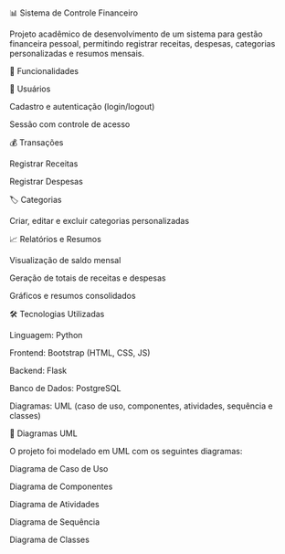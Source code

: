 📊 Sistema de Controle Financeiro

Projeto acadêmico de desenvolvimento de um sistema para gestão financeira pessoal, permitindo registrar receitas, despesas, categorias personalizadas e resumos mensais.

🚀 Funcionalidades

👤 Usuários

Cadastro e autenticação (login/logout)

Sessão com controle de acesso

💰 Transações

Registrar Receitas

Registrar Despesas

🏷️ Categorias

Criar, editar e excluir categorias personalizadas

📈 Relatórios e Resumos

Visualização de saldo mensal

Geração de totais de receitas e despesas

Gráficos e resumos consolidados

🛠️ Tecnologias Utilizadas

Linguagem: Python

Frontend: Bootstrap (HTML, CSS, JS)

Backend: Flask

Banco de Dados: PostgreSQL

Diagramas: UML (caso de uso, componentes, atividades, sequência e classes)

📐 Diagramas UML

O projeto foi modelado em UML com os seguintes diagramas:

Diagrama de Caso de Uso

Diagrama de Componentes

Diagrama de Atividades

Diagrama de Sequência

Diagrama de Classes
